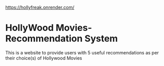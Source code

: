 https://hollyfreak.onrender.com/

# HollyWood Movies-Recommendation System

This is a website to provide users with 5 useful recommendations as per their choice(s) of Hollywood Movies
